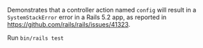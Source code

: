 Demonstrates that a controller action named `config` will result in a `SystemStackError` error in a Rails 5.2 app, as reported in https://github.com/rails/rails/issues/41323.

Run `bin/rails test`
